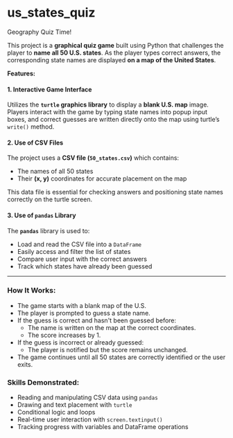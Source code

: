 # us_states_quiz
Geography Quiz Time!

This project is a **graphical quiz game** built using Python that challenges the player to **name all 50 U.S. states**. As the player types correct answers, the corresponding state names are displayed **on a map of the United States**.

**Features:**

#### 1. **Interactive Game Interface**

Utilizes the **`turtle` graphics library** to display a **blank U.S. map** image. Players interact with the game by typing state names into popup input boxes, and correct guesses are written directly onto the map using turtle’s `write()` method.

#### 2. **Use of CSV Files**

The project uses a **CSV file (`50_states.csv`)** which contains:

* The names of all 50 states
* Their **(x, y)** coordinates for accurate placement on the map

This data file is essential for checking answers and positioning state names correctly on the turtle screen.

#### 3. **Use of `pandas` Library**

The **`pandas`** library is used to:

* Load and read the CSV file into a `DataFrame`
* Easily access and filter the list of states
* Compare user input with the correct answers
* Track which states have already been guessed

---

### **How It Works:**

* The game starts with a blank map of the U.S.
* The player is prompted to guess a state name.
* If the guess is correct and hasn't been guessed before:
  * The name is written on the map at the correct coordinates.
  * The score increases by 1.
* If the guess is incorrect or already guessed:
  * The player is notified but the score remains unchanged.
* The game continues until all 50 states are correctly identified or the user exits.


### **Skills Demonstrated:**

* Reading and manipulating CSV data using `pandas`
* Drawing and text placement with `turtle`
* Conditional logic and loops
* Real-time user interaction with `screen.textinput()`
* Tracking progress with variables and DataFrame operations
